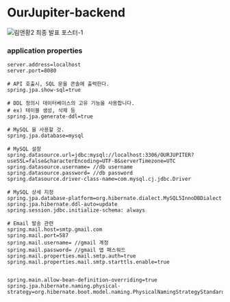 # OurJupiter-backend


![림앤황2 최종 발표 포스터-1](https://user-images.githubusercontent.com/38400989/103474171-7f62dd80-4de4-11eb-9dfc-a403a70ee298.jpg)

### application properties

```
server.address=localhost
server.port=8080

# API 호출시, SQL 문을 콘솔에 출력한다.
spring.jpa.show-sql=true

# DDL 정의시 데이터베이스의 고유 기능을 사용합니다.
# ex) 테이블 생성, 삭제 등
spring.jpa.generate-ddl=true

# MySQL 을 사용할 것.
spring.jpa.database=mysql

# MySQL 설정
spring.datasource.url=jdbc:mysql://localhost:3306/OURJUPITER?useSSL=false&characterEncoding=UTF-8&serverTimezone=UTC
spring.datasource.username= //db username
spring.datasource.password= //db password
spring.datasource.driver-class-name=com.mysql.cj.jdbc.Driver

# MySQL 상세 지정
spring.jpa.database-platform=org.hibernate.dialect.MySQL5InnoDBDialect
spring.jpa.hibernate.ddl-auto=update
spring.session.jdbc.initialize-schema: always

# Email 발송 관련
spring.mail.host=smtp.gmail.com
spring.mail.port=587
spring.mail.username= //gmail 계정
spring.mail.password= //gmail 앱 패스워드
spring.mail.properties.mail.smtp.auth=true
spring.mail.properties.mail.smtp.starttls.enable=true


spring.main.allow-bean-definition-overriding=true
spring.jpa.hibernate.naming.physical-strategy=org.hibernate.boot.model.naming.PhysicalNamingStrategyStandardImpl
```
